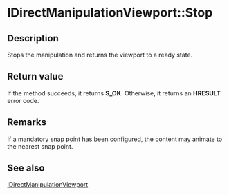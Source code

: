 # IDirectManipulationViewport::Stop

## Description

 Stops the manipulation and returns the viewport to a ready state.

## Return value

If the method succeeds, it returns **S_OK**. Otherwise, it returns an **HRESULT** error code.

## Remarks

If a mandatory snap point has been configured, the content may animate to the nearest snap point.

## See also

[IDirectManipulationViewport](https://learn.microsoft.com/previous-versions/windows/desktop/api/directmanipulation/nn-directmanipulation-idirectmanipulationviewport)